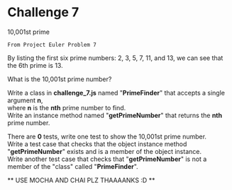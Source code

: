 Challenge 7
===========

10,001st prime

    From Project Euler Problem 7


By listing the first six prime numbers: 2, 3, 5, 7, 11, and 13, we can see that the 6th prime is 13.

What is the 10,001st prime number?


Write a class in **challenge_7.js** named "**PrimeFinder**" that accepts a single argument **n**,  
where **n** is the **nth** prime number to find.  
Write an instance method named "**getPrimeNumber**" that returns the **nth** prime number.

There are **0** tests, write one test to show the 10,001st prime number.  
Write a test case that checks that the object instance method "**getPrimeNumber**" exists and is a member of the object instance.  
Write another test case that checks that "**getPrimeNumber**" is not a member of the "class" called "**PrimeFinder**".

** USE MOCHA AND CHAI PLZ THAAAANKS :D **
